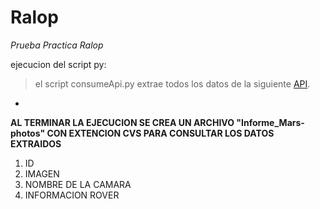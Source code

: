 # Ralop
*Prueba Practica Ralop*

ejecucion del script py:
> el script consumeApi.py extrae todos los datos de la siguiente [API](https://api.nasa.gov/mars-photos/api/v1/rovers/curiosity/photos?sol=1000&api_key=PSDnlPGCpYbq3i3zasWIMHL1DkN2wIlF5bx4ovjS/).


*

**AL TERMINAR LA EJECUCION SE CREA UN ARCHIVO "Informe_Mars-photos" CON EXTENCION CVS PARA CONSULTAR LOS DATOS EXTRAIDOS**

1. ID
2. IMAGEN
3. NOMBRE DE LA CAMARA
4. INFORMACION ROVER